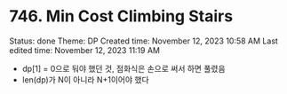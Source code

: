 # 746. Min Cost Climbing Stairs

Status: done
Theme: DP
Created time: November 12, 2023 10:58 AM
Last edited time: November 12, 2023 11:19 AM

- dp[1] = 0으로 둬야 했던 것, 점화식은 손으로 써서 하면 풀렸음
- len(dp)가 N이 아니라 N+1이어야 했다